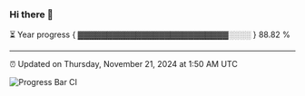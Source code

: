 ### Hi there 👋

⏳ Year progress { ▓▓▓▓▓▓▓▓▓▓▓▓▓▓▓▓▓▓▓▓▓▓▓▓▓▓░░░░ } 88.82 %

---

⏰ Updated on Thursday, November 21, 2024 at 1:50 AM UTC

![Progress Bar CI](https://github.com/arthurbuhl/arthurbuhl/workflows/Progress%20Bar%20CI/badge.svg)
